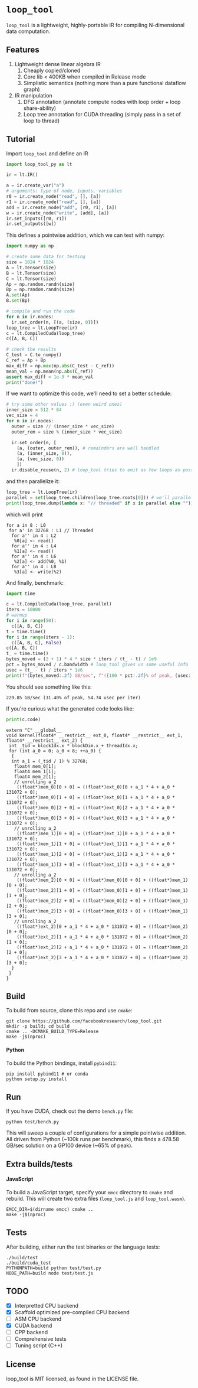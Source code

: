 # `loop_tool`

`loop_tool` is a lightweight, highly-portable IR for compiling N-dimensional data computation.

## Features

1. Lightweight dense linear algebra IR
   1. Cheaply copied/cloned
   2. Core lib < 400KB when compiled in Release mode
   3. Simplistic semantics (nothing more than a pure functional dataflow graph)
2. IR manipulation
   1. DFG annotation (annotate compute nodes with loop order + loop share-ability)
   2. Loop tree annotation for CUDA threading (simply pass in a set of loop to thread)
   
## Tutorial

Import `loop_tool` and define an IR

```python
import loop_tool_py as lt

ir = lt.IR()

a = ir.create_var("a")
# arguments: type of node, inputs, variables
r0 = ir.create_node("read", [], [a])
r1 = ir.create_node("read", [], [a])
add = ir.create_node("add", [r0, r1], [a])
w = ir.create_node("write", [add], [a])
ir.set_inputs([r0, r1])
ir.set_outputs([w])
```
This defines a pointwise addition, which we can test with numpy:

```python
import numpy as np

# create some data for testing
size = 1024 * 1024
A = lt.Tensor(size)
B = lt.Tensor(size)
C = lt.Tensor(size)
Ap = np.random.randn(size)
Bp = np.random.randn(size)
A.set(Ap)
B.set(Bp)

# compile and run the code
for n in ir.nodes:
  ir.set_order(n, [(a, (size, 0))])
loop_tree = lt.LoopTree(ir)
c = lt.CompiledCuda(loop_tree)
c([A, B, C])

# check the results
C_test = C.to_numpy()
C_ref = Ap + Bp
max_diff = np.max(np.abs(C_test - C_ref))
mean_val = np.mean(np.abs(C_ref))
assert max_diff < 1e-3 * mean_val
print("done!")
```
If we want to optimize this code, we'll need to set a better schedule:

```python
# try some other values :) (even weird ones)
inner_size = 512 * 64
vec_size = 4
for n in ir.nodes:
  outer = size // (inner_size * vec_size)
  outer_rem = size % (inner_size * vec_size)

  ir.set_order(n, [
    (a, (outer, outer_rem)), # remainders are well handled
    (a, (inner_size, 0)),
    (a, (vec_size, 0))
    ])
  ir.disable_reuse(n, 2) # loop_tool tries to emit as few loops as possible, but we can prevent that
```

and then parallelize it:

```python
loop_tree = lt.LoopTree(ir)
parallel = set(loop_tree.children(loop_tree.roots[0])) # we'll parallelize the first inner loop
print(loop_tree.dump(lambda x: "// threaded" if x in parallel else ""))
```

which will print

```
for a in 8 : L0
 for a' in 32768 : L1 // Threaded
  for a'' in 4 : L2
   %0[a] <- read()
  for a'' in 4 : L4
   %1[a] <- read()
  for a'' in 4 : L6
   %2[a] <- add(%0, %1)
  for a'' in 4 : L8
   %3[a] <- write(%2)
```

And finally, benchmark:

```python
import time

c = lt.CompiledCuda(loop_tree, parallel)
iters = 10000
# warmup
for i in range(50):
  c([A, B, C])
t = time.time()
for i in range(iters - 1):
  c([A, B, C], False)
c([A, B, C])
t_ = time.time()
bytes_moved = (2 + 1) * 4 * size * iters / (t_ - t) / 1e9
pct = bytes_moved / c.bandwidth # loop_tool gives us some useful info
usec = (t_ - t) / iters * 1e6
print(f"{bytes_moved:.2f} GB/sec", f"({100 * pct:.2f}% of peak, {usec:.2f} usec per iter)")
```

You should see something like this:

```
229.85 GB/sec (31.40% of peak, 54.74 usec per iter)
```

If you're curious what the generated code looks like:

```python
print(c.code)
```

```
extern "C" __global__
void kernel(float4* __restrict__ ext_0, float4* __restrict__ ext_1, float4* __restrict__ ext_2) {
 int _tid = blockIdx.x * blockDim.x + threadIdx.x;
 for (int a_0 = 0; a_0 < 8; ++a_0) {
  {
  int a_1 = (_tid / 1) % 32768;
   float4 mem_0[1];
   float4 mem_1[1];
   float4 mem_2[1];
   // unrolling a_2
    ((float*)mem_0)[0 + 0] = ((float*)ext_0)[0 + a_1 * 4 + a_0 * 131072 + 0];
    ((float*)mem_0)[1 + 0] = ((float*)ext_0)[1 + a_1 * 4 + a_0 * 131072 + 0];
    ((float*)mem_0)[2 + 0] = ((float*)ext_0)[2 + a_1 * 4 + a_0 * 131072 + 0];
    ((float*)mem_0)[3 + 0] = ((float*)ext_0)[3 + a_1 * 4 + a_0 * 131072 + 0];
   // unrolling a_2
    ((float*)mem_1)[0 + 0] = ((float*)ext_1)[0 + a_1 * 4 + a_0 * 131072 + 0];
    ((float*)mem_1)[1 + 0] = ((float*)ext_1)[1 + a_1 * 4 + a_0 * 131072 + 0];
    ((float*)mem_1)[2 + 0] = ((float*)ext_1)[2 + a_1 * 4 + a_0 * 131072 + 0];
    ((float*)mem_1)[3 + 0] = ((float*)ext_1)[3 + a_1 * 4 + a_0 * 131072 + 0];
   // unrolling a_2
    ((float*)mem_2)[0 + 0] = ((float*)mem_0)[0 + 0] + ((float*)mem_1)[0 + 0];
    ((float*)mem_2)[1 + 0] = ((float*)mem_0)[1 + 0] + ((float*)mem_1)[1 + 0];
    ((float*)mem_2)[2 + 0] = ((float*)mem_0)[2 + 0] + ((float*)mem_1)[2 + 0];
    ((float*)mem_2)[3 + 0] = ((float*)mem_0)[3 + 0] + ((float*)mem_1)[3 + 0];
   // unrolling a_2
    ((float*)ext_2)[0 + a_1 * 4 + a_0 * 131072 + 0] = ((float*)mem_2)[0 + 0];
    ((float*)ext_2)[1 + a_1 * 4 + a_0 * 131072 + 0] = ((float*)mem_2)[1 + 0];
    ((float*)ext_2)[2 + a_1 * 4 + a_0 * 131072 + 0] = ((float*)mem_2)[2 + 0];
    ((float*)ext_2)[3 + a_1 * 4 + a_0 * 131072 + 0] = ((float*)mem_2)[3 + 0];
  }
 }
}
```


## Build

To build from source, clone this repo and use `cmake`:

```
git clone https://github.com/facebookresearch/loop_tool.git
mkdir -p build; cd build
cmake .. -DCMAKE_BUILD_TYPE=Release
make -j$(nproc)
```

#### Python

To build the Python bindings, install `pybind11`:

```
pip install pybind11 # or conda
python setup.py install
```

## Run

If you have CUDA, check out the demo `bench.py` file:

```
python test/bench.py
```

This will sweep a couple of configurations for a simple pointwise addition.
All driven from Python (~100k runs per benchmark), this finds
a 478.58 GB/sec solution on a GP100 device (~65% of peak).


## Extra builds/tests

#### JavaScript

To build a JavaScript target,
specify your `emcc` directory to `cmake`
and rebuild.
This will create two extra files (`loop_tool.js` and `loop_tool.wasm`).

```
EMCC_DIR=$(dirname emcc) cmake ..
make -j$(nproc)
```

## Tests

After building, either run the test binaries or the language tests:

```
./build/test
./build/cuda_test
PYTHONPATH=build python test/test.py
NODE_PATH=build node test/test.js
```


## TODO

- [x] Interpretted CPU backend
- [x] Scaffold optimized pre-compiled CPU backend
- [ ] ASM CPU backend
- [x] CUDA backend
- [ ] CPP backend
- [ ] Comprehensive tests
- [ ] Tuning script (C++)

## License

loop_tool is MIT licensed, as found in the LICENSE file.
